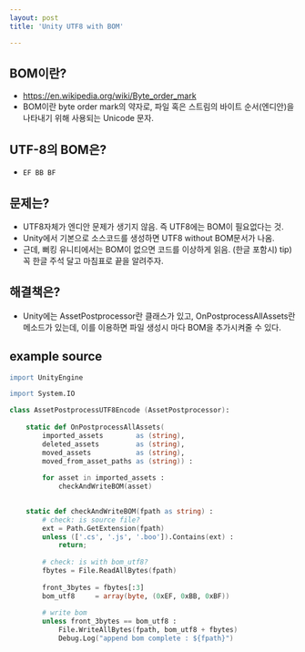 ```yaml
---
layout: post
title: 'Unity UTF8 with BOM'

---
```


## BOM이란?
* https://en.wikipedia.org/wiki/Byte_order_mark
* BOM이란 byte order mark의 약자로, 파일 혹은 스트림의 바이트 순서(엔디안)을 나타내기 위해 사용되는 Unicode 문자.

## UTF-8의 BOM은?
* `EF BB BF`

## 문제는?
* UTF8자체가 엔디안 문제가 생기지 않음. 즉 UTF8에는 BOM이 필요없다는 것.
* Unity에서 기본으로 소스코드를 생성하면 UTF8 without BOM문서가 나옴.
* 근데, 뻐킹 유니티에서는 BOM이 없으면 코드를 이상하게 읽음. (한글 포함시)
tip) 꼭 한글 주석 달고 마침표로 끝을 알려주자.

## 해결책은?
* Unity에는 AssetPostprocessor란 클래스가 있고, OnPostprocessAllAssets란 메소드가 있는데, 이를 이용하면 파일 생성시 마다 BOM을 추가시켜줄 수 있다.

## example source

```boo
import UnityEngine

import System.IO

class AssetPostprocessUTF8Encode (AssetPostprocessor): 
 
	static def OnPostprocessAllAssets(
		imported_assets        as (string),
		deleted_assets         as (string),
		moved_assets           as (string),
		moved_from_asset_paths as (string)) :
		
		for asset in imported_assets :
			checkAndWriteBOM(asset)

	
	static def checkAndWriteBOM(fpath as string) :
		# check: is source file?
		ext = Path.GetExtension(fpath)
		unless (['.cs', '.js', '.boo']).Contains(ext) :
			return;
		
		# check: is with bom_utf8?
		fbytes = File.ReadAllBytes(fpath)
		
		front_3bytes = fbytes[:3]
		bom_utf8     = array(byte, (0xEF, 0xBB, 0xBF))
		
		# write bom
		unless front_3bytes == bom_utf8 :
			File.WriteAllBytes(fpath, bom_utf8 + fbytes)
			Debug.Log("append bom complete : ${fpath}")
```
